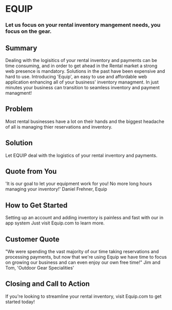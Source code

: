 <!-- 
> This material was originally posted [here](http://www.quora.com/What-is-Amazons-approach-to-product-development-and-product-management). It is reproduced here for posterities sake.

There is an approach called "working backwards" that is widely used at Amazon. They work backwards from the customer, rather than starting with an idea for a product and trying to bolt customers onto it. While working backwards can be applied to any specific product decision, using this approach is especially important when developing new products or features.

For new initiatives a product manager typically starts by writing an internal press release announcing the finished product. The target audience for the press release is the new/updated product's customers, which can be retail customers or internal users of a tool or technology. Internal press releases are centered around the customer problem, how current solutions (internal or external) fail, and how the new product will blow away existing solutions.

If the benefits listed don't sound very interesting or exciting to customers, then perhaps they're not (and shouldn't be built). Instead, the product manager should keep iterating on the press release until they've come up with benefits that actually sound like benefits. Iterating on a press release is a lot less expensive than iterating on the product itself (and quicker!).

If the press release is more than a page and a half, it is probably too long. Keep it simple. 3-4 sentences for most paragraphs. Cut out the fat. Don't make it into a spec. You can accompany the press release with a FAQ that answers all of the other business or execution questions so the press release can stay focused on what the customer gets. My rule of thumb is that if the press release is hard to write, then the product is probably going to suck. Keep working at it until the outline for each paragraph flows. 

Oh, and I also like to write press-releases in what I call "Oprah-speak" for mainstream consumer products. Imagine you're sitting on Oprah's couch and have just explained the product to her, and then you listen as she explains it to her audience. That's "Oprah-speak", not "Geek-speak".

Once the project moves into development, the press release can be used as a touchstone; a guiding light. The product team can ask themselves, "Are we building what is in the press release?" If they find they're spending time building things that aren't in the press release (overbuilding), they need to ask themselves why. This keeps product development focused on achieving the customer benefits and not building extraneous stuff that takes longer to build, takes resources to maintain, and doesn't provide real customer benefit (at least not enough to warrant inclusion in the press release).
 -->
 

#  EQUIP 

###  Let us focus on your rental inventory mangement needs, you focus on the gear.
  
## Summary ##

  Dealing with the logisitics of your rental inventory and payments can be time consuming, and in order to get ahead in the Rental market a strong web presence is mandatory. Solutions in the past have been expensive and hard to use. Introducing 'Equip', an easy to use and affordable web application enhancing all of your business' inventory managment. In just minutes your business can transition to seamless inventory and payment managment!
  
## Problem ##

  Most rental businesses have a lot on their hands and the biggest headache of all is managing thier reservations and inventory.

## Solution ##

  Let EQUIP deal with the logistics of your rental inventory and payments. 

## Quote from You ##

  'It is our goal to let your equipment work for you! No more long hours managing your inventory!' Daniel Frehner, Equip 

## How to Get Started ##

  Setting up an account and adding inventory is painless and fast with our in app system
  Just visit Equip.com to learn more.

## Customer Quote ##

  "We were spending the vast majority of our time taking reservations and processing payments, but now that we're using Equip we have time to focus on growing our business and can even enjoy our own free time!" Jim and Tom, 'Outdoor Gear Specialities'

## Closing and Call to Action ##

  If you're looking to streamline your rental inventory, visit Equip.com to get started today!
